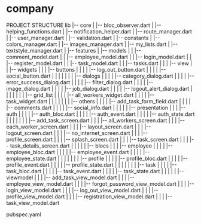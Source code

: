 # company
 PROJECT STRUCTURE
lib
|-- core
|   |-- bloc_observer.dart
|   |-- helping_functions.dart
|   |-- notification_helper.dart
|   |-- route_manager.dart
|   |-- user_manager.dart
|   |-- validation.dart
|   |-- constants
|       |-- colors_manager.dart
|       |-- images_manager.dart
|       |-- my_lists.dart
|       |-- textstyle_manager.dart
|
|-- features
|   |-- models
|   |   |-- comment_model.dart
|   |   |-- employee_model.dart
|   |   |-- login_model.dart
|   |   |-- register_model.dart
|   |   |-- task_model.dart
|   |   |-- tasks.dart
|   |
|   |-- view
|   |   |-- widgets
|   |   |   |-- buttons
|   |   |   |   |-- log_out_button.dart
|   |   |   |   |-- social_button.dart
|   |   |   |
|   |   |   |-- dialogs
|   |   |   |   |-- category_dialog.dart
|   |   |   |   |-- error_success_dialog.dart
|   |   |   |   |-- filter_dialog.dart
|   |   |   |   |-- image_dialog.dart
|   |   |   |   |-- job_dialog.dart
|   |   |   |   |-- logout_alert_dialog.dart
|   |   |   |
|   |   |   |-- grid_list
|   |   |   |   |-- all_workers_widget.dart
|   |   |   |   |-- task_widget.dart
|   |   |   |
|   |   |   |-- others
|   |   |   |   |-- add_task_form_field.dart
|   |   |   |   |-- comments.dart
|   |   |   |   |-- social_info.dart
|   |   |
|   |   |-- presentation
|   |   |   |-- auth
|   |   |   |   |-- auth_bloc.dart
|   |   |   |   |-- auth_event.dart
|   |   |   |   |-- auth_state.dart
|   |   |   |
|   |   |   |-- add_task_screen.dart
|   |   |   |-- all_workers_screen.dart
|   |   |   |-- each_worker_screen.dart
|   |   |   |-- layout_screen.dart
|   |   |   |-- logout_screen.dart
|   |   |   |-- no_internet_screen.dart
|   |   |   |-- profile_screen.dart
|   |   |   |-- splash_screen.dart
|   |   |   |-- task_screen.dart
|   |   |   |-- task_details_screen.dart
|   |   |
|   |   |-- blocs
|   |   |   |-- employee
|   |   |   |   |-- employee_bloc.dart
|   |   |   |   |-- employee_event.dart
|   |   |   |   |-- employee_state.dart
|   |   |   |
|   |   |   |-- profile
|   |   |   |   |-- profile_bloc.dart
|   |   |   |   |-- profile_event.dart
|   |   |   |   |-- profile_state.dart
|   |   |   |
|   |   |   |-- task
|   |   |   |   |-- task_bloc.dart
|   |   |   |   |-- task_event.dart
|   |   |   |   |-- task_state.dart
|   |   |
|   |   |-- viewmodel
|   |   |   |-- add_task_view_model.dart
|   |   |   |-- employee_view_model.dart
|   |   |   |-- forgot_password_view_model.dart
|   |   |   |-- login_view_model.dart
|   |   |   |-- log_out_view_model.dart
|   |   |   |-- profile_view_model.dart
|   |   |   |-- registration_view_model.dart
|   |   |   |-- task_view_model.dart

pubspec.yaml
